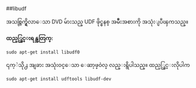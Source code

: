 ##libudf

အသစ္ထြက္ရွိလာေသာ DVD မ်ားသည္ UDF ဖိုင္စနစ္ အမ်ိဳးအစားကို အသုံးျပဳၾကသည္။ 

**ထည့္သြင္းရန္အတြက္:**

    sudo apt-get install libudf0

၎က့ဲသို႕ အျခား အသုံးဝင္ေသာ ေဆာ့ဖ္ဝဲလ္ လည္းရွိပါသည္။ ထည့္သြင္းလိုပါက

    sudo apt-get install udftools libudf-dev
